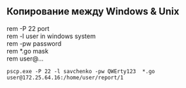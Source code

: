 ## Копирование между Windows & Unix


rem -P 22     port    
rem -l        user in windows system    
rem -pw       password    
rem *.go      mask    
rem user@...      

```
pscp.exe -P 22 -l savchenko -pw QWErty123  *.go  user@172.25.64.16:/home/user/report/1
```
